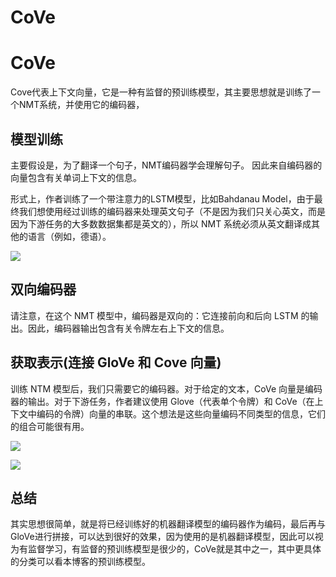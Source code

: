 # CoVe



# CoVe
Cove代表上下文向量，它是一种有监督的预训练模型，其主要思想就是训练了一个NMT系统，并使用它的编码器，

## 模型训练

主要假设是，为了翻译一个句子，NMT编码器学会理解句子。
因此来自编码器的向量包含有关单词上下文的信息。

形式上，作者训练了一个带注意力的LSTM模型，比如Bahdanau Model，由于最终我们想使用经过训练的编码器来处理英文句子（不是因为我们只关心英文，而是因为下游任务的大多数数据集都是英文的），所以 NMT 系统必须从英文翻译成其他的语言（例如，德语）。

![](https://cdn.jsdelivr.net/gh/vllbc/img4blog//image/Pasted%20image%2020221111180636.png)

## 双向编码器

请注意，在这个 NMT 模型中，编码器是双向的：它连接前向和后向 LSTM 的输出。因此，编码器输出包含有关令牌左右上下文的信息。

## 获取表示(连接 GloVe 和 Cove 向量)
训练 NTM 模型后，我们只需要它的编码器。对于给定的文本，CoVe 向量是编码器的输出。对于下游任务，作者建议使用 Glove（代表单个令牌）和 CoVe（在上下文中编码的令牌）向量的串联。这个想法是这些向量编码不同类型的信息，它们的组合可能很有用。

![](https://cdn.jsdelivr.net/gh/vllbc/img4blog//image/Pasted%20image%2020221111180647.png)

![](https://cdn.jsdelivr.net/gh/vllbc/img4blog//image/Pasted%20image%2020221111180655.png)

## 总结
其实思想很简单，就是将已经训练好的机器翻译模型的编码器作为编码，最后再与GloVe进行拼接，可以达到很好的效果，因为使用的是机器翻译模型，因此可以视为有监督学习，有监督的预训练模型是很少的，CoVe就是其中之一，其中更具体的分类可以看本博客的预训练模型。
